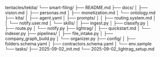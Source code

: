 tentacles/tekita/
└── smart-filing/
    ├── README.md
    ├── docs/
    │   ├── vision.md
    │   ├── personas.md
    │   ├── monetization.md
    │   └── ontology.md
    ├── kita/
    │   ├── agent.yaml
    │   ├── prompts/
    │   │   ├── routing.system.md
    │   │   └── notify.user.md
    │   └── skills/
    │       ├── ingest.py
    │       ├── classify.py
    │       ├── route.py
    │       └── notify.py
    ├── lightrag/
    │   ├── quickstart.md
    │   └── indexer.py
    ├── pipelines/
    │   ├── file_intake.py
    │   ├── company_graph_build.py
    │   └── organizer.py
    ├── config/
    │   ├── folders.schema.yaml
    │   ├── contractors.schema.yaml
    │   └── env.sample
    └── tasks/
        ├── 2025-09-02_init.md
        └── 2025-09-02_lightrag_setup.md
